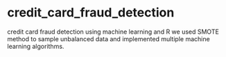 # credit_card_fraud_detection
credit card fraud detection using machine learning and R
we used SMOTE method to sample unbalanced data and implemented multiple machine learning algorithms.
